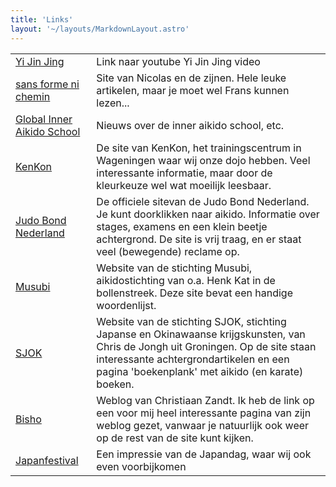 ```yaml
---
title: 'Links'
layout: '~/layouts/MarkdownLayout.astro'
---
```


|                          |                                                                                                                                                                                                                                            |
|--------------------------|--------------------------------------------------------------------------------------------------------------------------------------------------------------------------------------------------------------------------------------------|
| [Yi Jin Jing](https://www.youtube.com/watch?v=WOoxI3nD89A) | Link naar youtube Yi Jin Jing video  |
| [sans forme ni chemin](https://www.sans-forme-ni-chemin.fr) | Site van Nicolas en de zijnen. Hele leuke artikelen, maar je moet wel Frans kunnen lezen...  |
| [Global Inner Aikido School](https://global-inner-aikido-school.com) | Nieuws over de inner aikido school, etc.  |
| [KenKon](https://www.kenkon.org) | De site van KenKon, het trainingscentrum in Wageningen waar wij onze dojo hebben. Veel interessante informatie, maar door de kleurkeuze wel wat moeilijk leesbaar. |
| [Judo Bond Nederland](https://www.jbn.nl) | De officiele sitevan de Judo Bond Nederland. Je kunt doorklikken naar aikido. Informatie over stages, examens en een klein beetje achtergrond. De site is vrij traag, en er staat veel (bewegende) reclame op. |
| [Musubi](https://musubi.nl) | Website van de stichting Musubi, aikidostichting van o.a. Henk Kat in de bollenstreek. Deze site bevat een handige woordenlijst.                                                                                                  |
| [SJOK](https://www.sjok.nl) | Website van de stichting SJOK, stichting Japanse en Okinawaanse krijgskunsten, van Chris de Jongh uit Groningen. Op de site staan interessante achtergrondartikelen en een pagina 'boekenplank' met aikido (en karate) boeken. |
| [Bisho](http://bisho.wordpress.com/2009/06/01/waarschuwing-het-beoefenen-van-aikido-kan-verwijdering-veroorzaken)  | Weblog van Christiaan Zandt. Ik heb de link op een voor mij heel interessante pagina van zijn weblog gezet, vanwaar je natuurlijk ook weer op de rest van de site kunt kijken. |
| [Japanfestival](http://www.youtube.com/watch?v=hPlOyE0Bo-0) | Een impressie van de Japandag, waar wij ook even voorbijkomen                                                                                                                                                                           |

